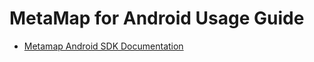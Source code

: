 # MetaMap for Android Usage Guide

* [Metamap Android SDK Documentation](https://docs.metamap.com/docs/android-quick-start)
